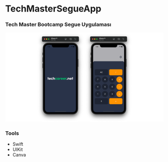# TechMasterSegueApp

### Tech Master Bootcamp Segue Uygulaması

![Simulator](https://github.com/berkayyalcn21/TechMasterCalculatorApp/blob/main/images/2.png)


### Tools

- Swift
- UIKit
- Canva
